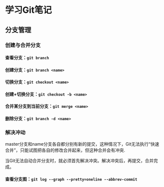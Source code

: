 # 学习Git笔记
## 分支管理
### 创建与合并分支
#### 查看分支：`git branch`
#### 创建分支：`git branch <name>`
#### 切换分支：`git checkout <name>`
#### 创建+切换分支：`git checkout -b <name>`
#### 合并某分支到当前分支：`git merge <name>`
#### 删除分支：`git branch -d <name>`
### 解决冲动
master分支和name分支各自都分别有新的提交，这种情况下，Git无法执行“快速合并”，只能试图把各自的修改合并起来，但这种合并会有冲突.

当Git无法自动合并分支时，就必须首先解决冲突。解决冲突后，再提交，合并完成。
#### 查看分支图：`git log --graph --pretty=oneline --abbrev-commit`

